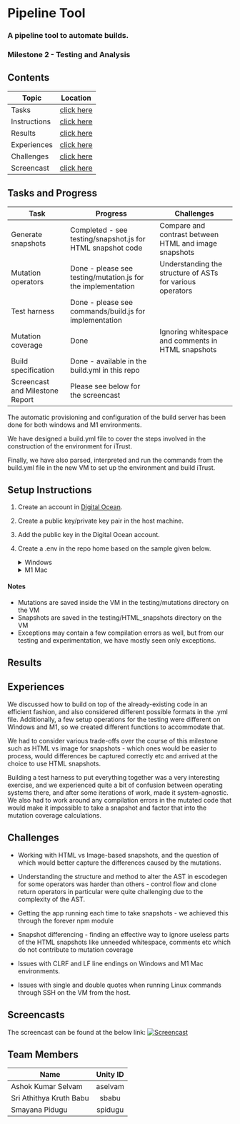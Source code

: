 # Pipeline Tool 

### A pipeline tool to automate builds.
### Milestone 2 - Testing and Analysis

## Contents

| Topic | Location |
|-|-|
|Tasks | [click here](#tasks-and-progress) |
|Instructions| [click here](#instructions)|
|Results| [click here](#results)|
|Experiences | [click here](#experiences)|
|Challenges | [click here](#challenges)|
|Screencast | [click here](#screencasts)|


## Tasks and Progress

| Task | Progress | Challenges
|-|-|-|
| Generate snapshots | Completed - see testing/snapshot.js for HTML snapshot code | Compare and contrast between HTML and image snapshots
| Mutation operators |  Done - please see testing/mutation.js for the implementation | Understanding the structure of ASTs for various operators
| Test harness | Done - please see commands/build.js for implementation |
| Mutation coverage | Done |Ignoring whitespace and comments in HTML snapshots | Handling compliation failures
| Build specification | Done - available in the build.yml in this repo
| Screencast and Milestone Report | Please see below for the screencast

The automatic provisioning and configuration of the build server has been done for both windows and M1 environments.

We have designed a build.yml file to cover the steps involved in the construction of the environment for iTrust.

Finally, we have also parsed, interpreted and run the commands from the build.yml file in the new VM to set up the environment and build iTrust.

## Setup Instructions

  1) Create an account in [Digital Ocean](https://www.digitalocean.com).
  2) Create a public key/private key pair in the host machine.
  3) Add the public key in the Digital Ocean account.
  4) Create a .env in the repo home based on the sample given below.

     <details>
      <summary>Windows</summary>
        <p>

          IP=192.168.10.112
          VM_NAME=pipeline-vm
          USER_NAME=<your username for the Personal access token>
          TOKEN=<your personal access token>
          DIGITAL_OCEAN_TOKEN=<your personal access token for Digital Ocean>
          PUB_KEY_PATH=<path to public key>
          PVT_KEY_PATH=<path to private key>  

     </details>

     <details>
      <summary>M1 Mac</summary>
        <p>

        VM_NAME='vm1'
        USER_NAME=<your username for the Personal access token>
        TOKEN=<your personal access token for GitHub>
        DIGITAL_OCEAN_TOKEN=<your personal access token for Digital Ocean>
        PUB_KEY_PATH=<path to public key>
        PVT_KEY_PATH=<path to private key>
     </details>

#### Notes

- Mutations are saved inside the VM in the testing/mutations directory on the VM
- Snapshots are saved in the testing/HTML_snapshots directory on the VM
- Exceptions may contain a few compilation errors as well, but from our testing and experimentation, we have mostly seen only exceptions.

## Results


## Experiences


We discussed how to build on top of the already-existing code in an efficient fashion, and also considered different possible formats in the .yml file. Additionally, a few setup operations for the testing were different on Windows and M1, so we created different functions to accommodate that. 

We had to consider various trade-offs over the course of this milestone such as HTML vs image for snapshots - which ones would be easier to process, would differences be captured correctly etc and arrived at the choice to use HTML snapshots.   

Building a test harness to put everything together was a very interesting exercise, and we experienced quite a bit of confusion between operating systems there, and after some iterations of work, made it system-agnostic. We also had to work around any compilation errors in the mutated code that would make it impossible to take a snapshot and factor that into the mutation coverage calculations. 


## Challenges

- Working with HTML vs Image-based snapshots, and the question of which would better capture the differences caused by the mutations.

- Understanding the structure and method to alter the AST in escodegen for some operators was harder than others - control flow and clone return operators in particular were quite challenging due to the complexity of the AST.

- Getting the app running each time to take snapshots - we achieved this through the forever npm module

- Snapshot differencing - finding an effective way to ignore useless parts of the HTML snapshots like unneeded whitespace, comments etc which do not contribute to mutation coverage

- Issues with CLRF and LF line endings on Windows and M1 Mac environments.

- Issues with single and double quotes when running Linux commands through SSH on the VM from the host.

## Screencasts

The screencast can be found at the below link:
[![Screencast](https://media.github.ncsu.edu/user/23524/files/a3778c60-0af3-4fc1-bd27-492efb010e15)](https://drive.google.com/file/d/1ORy6sithoDdzk5fVR4V3rk8kK-3tGoOr/view?usp=sharing "Screencast")


## Team Members

| Name | Unity ID |
| ------------- |:-------------:|
|Ashok Kumar Selvam | aselvam |
|Sri Athithya Kruth Babu | sbabu |
|Smayana Pidugu | spidugu |

